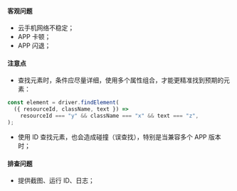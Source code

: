 #### 客观问题
- 云手机网络不稳定；
- APP 卡顿；
- APP 闪退；

#### 注意点
- 查找元素时，条件应尽量详细，使用多个属性组合，才能更精准找到预期的元素：
```javascript
const element = driver.findElement(
  ({ resourceId, className, text }) =>
    resourceId === "y" && className === "x" && text === "z",
);
```
- 使用 ID 查找元素，也会造成碰撞（误查找），特别是当兼容多个 APP 版本时；

#### 排查问题
- 提供截图、运行 ID、日志；
